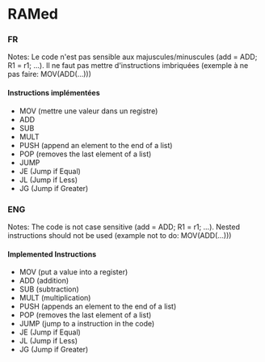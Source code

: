 # RAMed

### FR

Notes:
Le code n'est pas sensible aux majuscules/minuscules (add = ADD; R1 = r1; ...).
Il ne faut pas mettre d'instructions imbriquées (exemple à ne pas faire: MOV(ADD(...)))

#### Instructions implémentées
- MOV (mettre une valeur dans un registre)
- ADD
- SUB
- MULT
- PUSH (append an element to the end of a list)
- POP (removes the last element of a list)
- JUMP
- JE (Jump if Equal)
- JL (Jump if Less)
- JG (Jump if Greater)


### ENG

Notes:
The code is not case sensitive (add = ADD; R1 = r1; ...).
Nested instructions should not be used (example not to do: MOV(ADD(...)))

#### Implemented Instructions
- MOV (put a value into a register)
- ADD (addition)
- SUB (subtraction)
- MULT (multiplication)
- PUSH (appends an element to the end of a list)
- POP (removes the last element of a list)
- JUMP (jump to a instruction in the code)
- JE (Jump if Equal)
- JL (Jump if Less)
- JG (Jump if Greater)